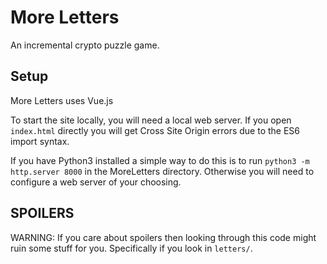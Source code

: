 # More Letters

An incremental crypto puzzle game.

## Setup

More Letters uses Vue.js

To start the site locally, you will need a local web server. If you open `index.html` directly you will get Cross Site Origin errors
due to the ES6 import syntax.

If you have Python3 installed a simple way to do this is to run `python3 -m http.server 8000` in the MoreLetters directory. Otherwise you will
need to configure a web server of your choosing. 

## SPOILERS

WARNING: If you care about spoilers then looking through this code might ruin some stuff for you. Specifically if you look in `letters/`.
